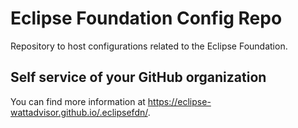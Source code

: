 # Eclipse Foundation Config Repo

Repository to host configurations related to the Eclipse Foundation.

## Self service of your GitHub organization

You can find more information at <https://eclipse-wattadvisor.github.io/.eclipsefdn/>.
